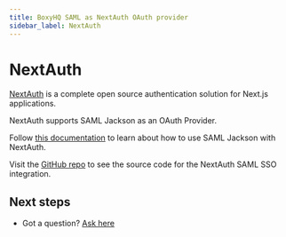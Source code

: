 ```yaml
---
title: BoxyHQ SAML as NextAuth OAuth provider
sidebar_label: NextAuth
---
```


# NextAuth

[NextAuth](https://next-auth.js.org/) is a complete open source authentication solution for Next.js applications.

NextAuth supports SAML Jackson as an OAuth Provider.

Follow [this documentation](https://next-auth.js.org/providers/boxyhq-saml) to learn about how to use SAML Jackson with NextAuth.

Visit the [GitHub repo](https://github.com/boxyhq/jackson-next-auth) to see the source code for the NextAuth SAML SSO integration.

## Next steps

- Got a question? [Ask here](https://discord.gg/uyb7pYt4Pa)
